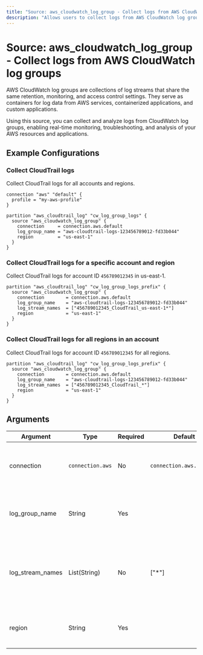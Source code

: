 ```yaml
---
title: "Source: aws_cloudwatch_log_group - Collect logs from AWS CloudWatch Log Groups"
description: "Allows users to collect logs from AWS CloudWatch log groups."
---
```


# Source: aws_cloudwatch_log_group - Collect logs from AWS CloudWatch log groups

AWS CloudWatch log groups are collections of log streams that share the same retention, monitoring, and access control settings. They serve as containers for log data from AWS services, containerized applications, and custom applications.

Using this source, you can collect and analyze logs from CloudWatch log groups, enabling real-time monitoring, troubleshooting, and analysis of your AWS resources and applications.

## Example Configurations

### Collect CloudTrail logs

Collect CloudTrail logs for all accounts and regions.

```hcl
connection "aws" "default" {
  profile = "my-aws-profile"
}

partition "aws_cloudtrail_log" "cw_log_group_logs" {
  source "aws_cloudwatch_log_group" {
    connection     = connection.aws.default
    log_group_name = "aws-cloudtrail-logs-123456789012-fd33b044"
    region         = "us-east-1"
  }
}
```

### Collect CloudTrail logs for a specific account and region

Collect CloudTrail logs for account ID `456789012345` in us-east-1.

```hcl
partition "aws_cloudtrail_log" "cw_log_group_logs_prefix" {
  source "aws_cloudwatch_log_group" {
    connection        = connection.aws.default
    log_group_name    = "aws-cloudtrail-logs-123456789012-fd33b044"
    log_stream_names  = ["456789012345_CloudTrail_us-east-1*"]
    region            = "us-east-1"
  }
}
```

### Collect CloudTrail logs for all regions in an account

Collect CloudTrail logs for account ID `456789012345` for all regions.

```hcl
partition "aws_cloudtrail_log" "cw_log_group_logs_prefix" {
  source "aws_cloudwatch_log_group" {
    connection        = connection.aws.default
    log_group_name    = "aws-cloudtrail-logs-123456789012-fd33b044"
    log_stream_names  = ["456789012345_CloudTrail_*"]
    region            = "us-east-1"
  }
}
```

## Arguments

| Argument         | Type             | Required | Default                  | Description                                                                                                                                    |
| ---------------- | ---------------- | -------- | ------------------------ | ---------------------------------------------------------------------------------------------------------------------------------------------- |
| connection       | `connection.aws` | No       | `connection.aws.default` | The [AWS connection](https://hub.tailpipe.io/plugins/turbot/aws#connection-credentials) to use to connect to the AWS account.                  |
| log_group_name   | String           | Yes      |                          | The name of the CloudWatch log group to collect logs from.                                                                                     |
| log_stream_names | List(String)     | No       | ["*"]                    | A list of log stream names to collect logs from. Wildcard characters are supported.                                                            |
| region           | String           | Yes      |                          | The AWS region where the log group is located.                                                                                                 |
